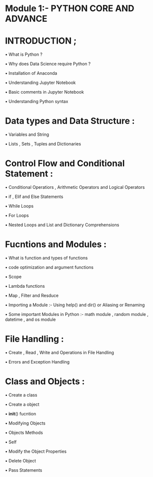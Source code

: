 # Module 1:- PYTHON CORE AND ADVANCE 

# INTRODUCTION ;
  
  • What is Python ?
  
  • Why does Data Science require Python ?
  
  • Installation  of Anaconda
  
  • Understanding Jupyter Notebook
  
  • Basic comments in Jupyter Notebook
  
  • Understanding Python syntax

# Data types and Data Structure :
 
  • Variables and String

  • Lists , Sets , Tuples and Dictionaries

# Control Flow and Conditional Statement :

  • Conditional Operatiors , Arithmetic Operators and Logical Operators

  • if , Elif and Else Statements

  • While Loops 

  • For Loops

  • Nested Loops and List and Dictionary Comprehensions

# Fucntions and Modules :

  • What is function and types of functions 

  • code optimization and argument functions 

  • Scope 

  • Lambda functions

  • Map , Filter and Resduce 

  • Importing a Module :- Using help() and dir() or Aliasing or Renaming

  • Some important Modules in Python :- math module , random module , datetime , and os module

# File Handling :

  • Create , Read , Write and Operations in File Handling 

  • Errors and Exception Handling 

# Class and Objects :

  • Create a class 

  • Create a object

  • __init__() fucntion

  • Modifying Objects 

  • Objects Methods 

  • Self 

  • Modify the Object Properties

  • Delete Object

  • Pass Statements
  
